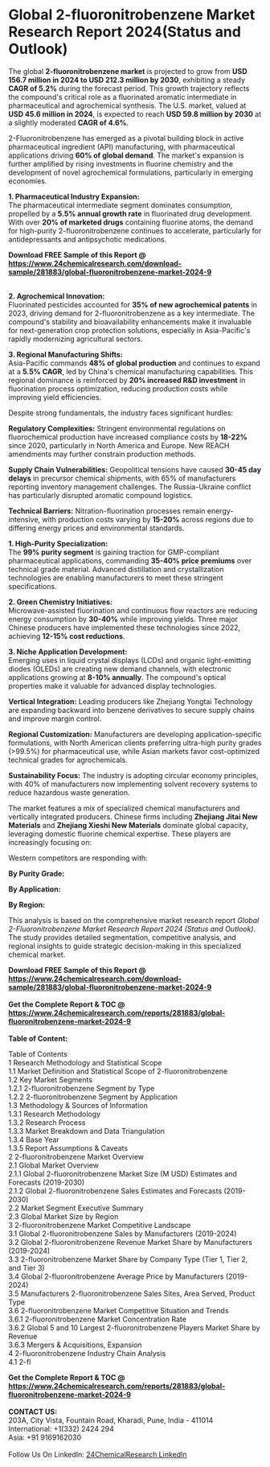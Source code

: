<h1>Global 2-fluoronitrobenzene Market Research Report 2024(Status and Outlook)</h1><p>The global <strong>2-fluoronitrobenzene market</strong> is projected to grow from <strong>USD 156.7 million in 2024 to USD 212.3 million by 2030</strong>, exhibiting a steady <strong>CAGR of 5.2%</strong> during the forecast period. This growth trajectory reflects the compound's critical role as a fluorinated aromatic intermediate in pharmaceutical and agrochemical synthesis. The U.S. market, valued at <strong>USD 45.6 million in 2024</strong>, is expected to reach <strong>USD 59.8 million by 2030</strong> at a slightly moderated <strong>CAGR of 4.6%</strong>.</p><p>2-Fluoronitrobenzene has emerged as a pivotal building block in active pharmaceutical ingredient (API) manufacturing, with pharmaceutical applications driving <strong>60% of global demand</strong>. The market's expansion is further amplified by rising investments in fluorine chemistry and the development of novel agrochemical formulations, particularly in emerging economies.</p><p><strong>1. Pharmaceutical Industry Expansion:</strong><br>  
The pharmaceutical intermediate segment dominates consumption, propelled by a <strong>5.5% annual growth rate</strong> in fluorinated drug development. With over <strong>20% of marketed drugs</strong> containing fluorine atoms, the demand for high-purity 2-fluoronitrobenzene continues to accelerate, particularly for antidepressants and antipsychotic medications.</p><div><b>Download FREE Sample of this Report @ 
            <a href="https://www.24chemicalresearch.com/download-sample/281883/global-fluoronitrobenzene-market-2024-9">
            https://www.24chemicalresearch.com/download-sample/281883/global-fluoronitrobenzene-market-2024-9</a></b></div><br><p><strong>2. Agrochemical Innovation:</strong><br>  
Fluorinated pesticides accounted for <strong>35% of new agrochemical patents</strong> in 2023, driving demand for 2-fluoronitrobenzene as a key intermediate. The compound's stability and bioavailability enhancements make it invaluable for next-generation crop protection solutions, especially in Asia-Pacific's rapidly modernizing agricultural sectors.</p><p><strong>3. Regional Manufacturing Shifts:</strong><br>  
Asia-Pacific commands <strong>48% of global production</strong> and continues to expand at a <strong>5.5% CAGR</strong>, led by China's chemical manufacturing capabilities. This regional dominance is reinforced by <strong>20% increased R&amp;D investment</strong> in fluorination process optimization, reducing production costs while improving yield efficiencies.</p><p>Despite strong fundamentals, the industry faces significant hurdles:</p><p><strong>Regulatory Complexities:</strong> Stringent environmental regulations on fluorochemical production have increased compliance costs by <strong>18-22%</strong> since 2020, particularly in North America and Europe. New REACH amendments may further constrain production methods.</p><p><strong>Supply Chain Vulnerabilities:</strong> Geopolitical tensions have caused <strong>30-45 day delays</strong> in precursor chemical shipments, with 65% of manufacturers reporting inventory management challenges. The Russia-Ukraine conflict has particularly disrupted aromatic compound logistics.</p><p><strong>Technical Barriers:</strong> Nitration-fluorination processes remain energy-intensive, with production costs varying by <strong>15-20%</strong> across regions due to differing energy prices and environmental standards.</p><p><strong>1. High-Purity Specialization:</strong><br>  
The <strong>99% purity segment</strong> is gaining traction for GMP-compliant pharmaceutical applications, commanding <strong>35-40% price premiums</strong> over technical grade material. Advanced distillation and crystallization technologies are enabling manufacturers to meet these stringent specifications.</p><p><strong>2. Green Chemistry Initiatives:</strong><br>  
Microwave-assisted fluorination and continuous flow reactors are reducing energy consumption by <strong>30-40%</strong> while improving yields. Three major Chinese producers have implemented these technologies since 2022, achieving <strong>12-15% cost reductions</strong>.</p><p><strong>3. Niche Application Development:</strong><br>  
Emerging uses in liquid crystal displays (LCDs) and organic light-emitting diodes (OLEDs) are creating new demand channels, with electronic applications growing at <strong>8-10% annually</strong>. The compound's optical properties make it valuable for advanced display technologies.</p><p><strong>Vertical Integration:</strong> Leading producers like Zhejiang Yongtai Technology are expanding backward into benzene derivatives to secure supply chains and improve margin control.</p><p><strong>Regional Customization:</strong> Manufacturers are developing application-specific formulations, with North American clients preferring ultra-high purity grades (&gt;99.5%) for pharmaceutical use, while Asian markets favor cost-optimized technical grades for agrochemicals.</p><p><strong>Sustainability Focus:</strong> The industry is adopting circular economy principles, with 40% of manufacturers now implementing solvent recovery systems to reduce hazardous waste generation.</p><p>The market features a mix of specialized chemical manufacturers and vertically integrated producers. Chinese firms including <strong>Zhejiang Jitai New Materials</strong> and <strong>Zhejiang Xieshi New Materials</strong> dominate global capacity, leveraging domestic fluorine chemical expertise. These players are increasingly focusing on:</p><p>Western competitors are responding with:</p><p><strong>By Purity Grade:</strong></p><p><strong>By Application:</strong></p><p><strong>By Region:</strong></p><p>This analysis is based on the comprehensive market research report <em>Global 2-Fluoronitrobenzene Market Research Report 2024 (Status and Outlook)</em>. The study provides detailed segmentation, competitive analysis, and regional insights to guide strategic decision-making in this specialized chemical market.</p><div><b>Download FREE Sample of this Report @ 
            <a href="https://www.24chemicalresearch.com/download-sample/281883/global-fluoronitrobenzene-market-2024-9">
            https://www.24chemicalresearch.com/download-sample/281883/global-fluoronitrobenzene-market-2024-9</a></b></div><br><div><b>Get the Complete Report & TOC @ 
            <a href="https://www.24chemicalresearch.com/reports/281883/global-fluoronitrobenzene-market-2024-9">
            https://www.24chemicalresearch.com/reports/281883/global-fluoronitrobenzene-market-2024-9</a></b></div><br>
            <b>Table of Content:</b><p>Table of Contents<br />
 1 Research Methodology and Statistical Scope<br />
 1.1 Market Definition and Statistical Scope of 2-fluoronitrobenzene<br />
 1.2 Key Market Segments<br />
 1.2.1 2-fluoronitrobenzene Segment by Type<br />
 1.2.2 2-fluoronitrobenzene Segment by Application<br />
 1.3 Methodology & Sources of Information<br />
 1.3.1 Research Methodology<br />
 1.3.2 Research Process<br />
 1.3.3 Market Breakdown and Data Triangulation<br />
 1.3.4 Base Year<br />
 1.3.5 Report Assumptions & Caveats<br />
 2 2-fluoronitrobenzene Market Overview<br />
 2.1 Global Market Overview<br />
 2.1.1 Global 2-fluoronitrobenzene Market Size (M USD) Estimates and Forecasts (2019-2030)<br />
 2.1.2 Global 2-fluoronitrobenzene Sales Estimates and Forecasts (2019-2030)<br />
 2.2 Market Segment Executive Summary<br />
 2.3 Global Market Size by Region<br />
 3 2-fluoronitrobenzene Market Competitive Landscape<br />
 3.1 Global 2-fluoronitrobenzene Sales by Manufacturers (2019-2024)<br />
 3.2 Global 2-fluoronitrobenzene Revenue Market Share by Manufacturers (2019-2024)<br />
 3.3 2-fluoronitrobenzene Market Share by Company Type (Tier 1, Tier 2, and Tier 3)<br />
 3.4 Global 2-fluoronitrobenzene Average Price by Manufacturers (2019-2024)<br />
 3.5 Manufacturers 2-fluoronitrobenzene Sales Sites, Area Served, Product Type<br />
 3.6 2-fluoronitrobenzene Market Competitive Situation and Trends<br />
 3.6.1 2-fluoronitrobenzene Market Concentration Rate<br />
 3.6.2 Global 5 and 10 Largest 2-fluoronitrobenzene Players Market Share by Revenue<br />
 3.6.3 Mergers & Acquisitions, Expansion<br />
 4 2-fluoronitrobenzene Industry Chain Analysis<br />
 4.1 2-fl</p><div><b>Get the Complete Report & TOC @ 
            <a href="https://www.24chemicalresearch.com/reports/281883/global-fluoronitrobenzene-market-2024-9">
            https://www.24chemicalresearch.com/reports/281883/global-fluoronitrobenzene-market-2024-9</a></b></div><br><b>CONTACT US:</b><br>
            203A, City Vista, Fountain Road, Kharadi, Pune, India - 411014<br>
            International: +1(332) 2424 294<br>
            Asia: +91 9169162030 <br><br>
            Follow Us On LinkedIn: <a href="https://www.linkedin.com/company/24chemicalresearch/">24ChemicalResearch LinkedIn</a>